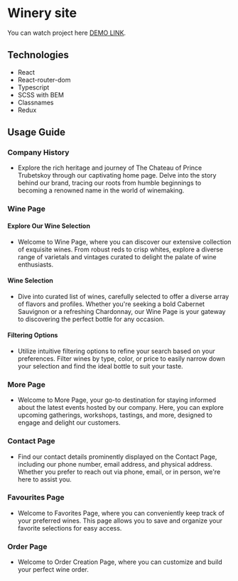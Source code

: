 # Winery site

You can watch project here [DEMO LINK](https://wine-site-project.vercel.app/).

## Technologies

- React
- React-router-dom
- Typescript
- SCSS with BEM
- Classnames
- Redux

## Usage Guide

### Company History
- Explore the rich heritage and journey of The Chateau of Prince Trubetskoy through our captivating home page. Delve into the story behind our brand, tracing our roots from humble beginnings to becoming a renowned name in the world of winemaking.

### Wine Page

#### Explore Our Wine Selection
- Welcome to Wine Page, where you can discover our extensive collection of exquisite wines. From robust reds to crisp whites, explore a diverse range of varietals and vintages curated to delight the palate of wine enthusiasts.
#### Wine Selection
- Dive into curated list of wines, carefully selected to offer a diverse array of flavors and profiles. Whether you're seeking a bold Cabernet Sauvignon or a refreshing Chardonnay, our Wine Page is your gateway to discovering the perfect bottle for any occasion.
#### Filtering Options
- Utilize intuitive filtering options to refine your search based on your preferences. Filter wines by type, color, or price to easily narrow down your selection and find the ideal bottle to suit your taste.

### More Page
- Welcome to More Page, your go-to destination for staying informed about the latest events hosted by our company. Here, you can explore upcoming gatherings, workshops, tastings, and more, designed to engage and delight our customers.

### Contact Page
- Find our contact details prominently displayed on the Contact Page, including our phone number, email address, and physical address. Whether you prefer to reach out via phone, email, or in person, we're here to assist you.

### Favourites Page
- Welcome to Favorites Page, where you can conveniently keep track of your preferred wines. This page allows you to save and organize your favorite selections for easy access.

### Order Page
- Welcome to Order Creation Page, where you can customize and build your perfect wine order.
